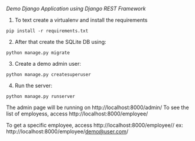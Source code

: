 *Demo Django Application using Django REST Framework*

1. To text create a virtualenv and install the requirements
```
pip install -r requirements.txt
```

2. After that create the SQLite DB using:
```
python manage.py migrate
```

3. Create a demo admin user:
```
python manage.py createsuperuser
```

4. Run the server:
```
python manage.py runserver
```

The admin page will be running on http://localhost:8000/admin/
To see the list of employess, access http://localhost:8000/employee/

To get a specific employee, access http://localhost:8000/employee/<email>/
ex: http://localhost:8000/employee/demo@user.com/
